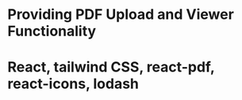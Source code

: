 
# Providing PDF Upload and Viewer Functionality
# React, tailwind CSS, react-pdf, react-icons, lodash
